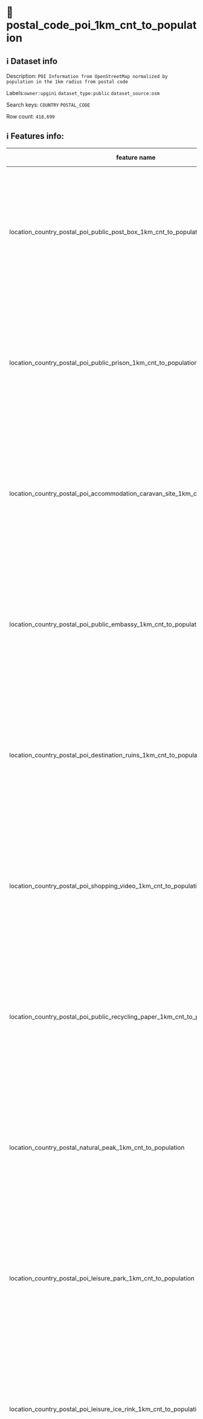 # 📖 postal_code_poi_1km_cnt_to_population 
## ℹ️ Dataset info 
Description: `POI Information from OpenStreetMap normalized by population in the 1km radius from postal code` 

Labels:`owner:upgini` `dataset_type:public` `dataset_source:osm` 

Search keys: `COUNTRY` `POSTAL_CODE`

Row count: `418,699`

## ℹ️ Features info:
|feature name|feature type|descrition|
|---|---|---|
|location_country_postal_poi_public_post_box_1km_cnt_to_population|FLOAT|(Number of specific type osm objects in 1km radius from postal code)  divided by ( Population n 1km radius from postal code) |
|location_country_postal_poi_public_prison_1km_cnt_to_population|FLOAT|(Number of specific type osm objects in 1km radius from postal code)  divided by ( Population n 1km radius from postal code) |
|location_country_postal_poi_accommodation_caravan_site_1km_cnt_to_population|FLOAT|(Number of specific type osm objects in 1km radius from postal code)  divided by ( Population n 1km radius from postal code) |
|location_country_postal_poi_public_embassy_1km_cnt_to_population|FLOAT|(Number of specific type osm objects in 1km radius from postal code)  divided by ( Population n 1km radius from postal code) |
|location_country_postal_poi_destination_ruins_1km_cnt_to_population|FLOAT|(Number of specific type osm objects in 1km radius from postal code)  divided by ( Population n 1km radius from postal code) |
|location_country_postal_poi_shopping_video_1km_cnt_to_population|FLOAT|(Number of specific type osm objects in 1km radius from postal code)  divided by ( Population n 1km radius from postal code) |
|location_country_postal_poi_public_recycling_paper_1km_cnt_to_population|FLOAT|(Number of specific type osm objects in 1km radius from postal code)  divided by ( Population n 1km radius from postal code) |
|location_country_postal_natural_peak_1km_cnt_to_population|FLOAT|(Number of specific type osm objects in 1km radius from postal code)  divided by ( Population n 1km radius from postal code) |
|location_country_postal_poi_leisure_park_1km_cnt_to_population|FLOAT|(Number of specific type osm objects in 1km radius from postal code)  divided by ( Population n 1km radius from postal code) |
|location_country_postal_poi_leisure_ice_rink_1km_cnt_to_population|FLOAT|(Number of specific type osm objects in 1km radius from postal code)  divided by ( Population n 1km radius from postal code) |
|location_country_postal_poi_health_pharmacy_1km_cnt_to_population|FLOAT|(Number of specific type osm objects in 1km radius from postal code)  divided by ( Population n 1km radius from postal code) |
|location_country_postal_poi_public_arts_centre_1km_cnt_to_population|FLOAT|(Number of specific type osm objects in 1km radius from postal code)  divided by ( Population n 1km radius from postal code) |
|location_country_postal_pofw_christian_anglican_1km_cnt_to_population|FLOAT|(Number of specific type osm objects in 1km radius from postal code)  divided by ( Population n 1km radius from postal code) |
|location_country_postal_poi_miscpoi_emergency_phone_1km_cnt_to_population|FLOAT|(Number of specific type osm objects in 1km radius from postal code)  divided by ( Population n 1km radius from postal code) |
|location_country_postal_poi_tourism_tourist_info_1km_cnt_to_population|FLOAT|(Number of specific type osm objects in 1km radius from postal code)  divided by ( Population n 1km radius from postal code) |
|location_country_postal_poi_accommodation_chalet_1km_cnt_to_population|FLOAT|(Number of specific type osm objects in 1km radius from postal code)  divided by ( Population n 1km radius from postal code) |
|location_country_postal_poi_tourism_art_1km_cnt_to_population|FLOAT|(Number of specific type osm objects in 1km radius from postal code)  divided by ( Population n 1km radius from postal code) |
|location_country_postal_poi_shopping_beverages_1km_cnt_to_population|FLOAT|(Number of specific type osm objects in 1km radius from postal code)  divided by ( Population n 1km radius from postal code) |
|location_country_postal_poi_miscpoi_water_mill_1km_cnt_to_population|FLOAT|(Number of specific type osm objects in 1km radius from postal code)  divided by ( Population n 1km radius from postal code) |
|location_country_postal_poi_public_graveyard_1km_cnt_to_population|FLOAT|(Number of specific type osm objects in 1km radius from postal code)  divided by ( Population n 1km radius from postal code) |
|location_country_postal_poi_destination_viewpoint_1km_cnt_to_population|FLOAT|(Number of specific type osm objects in 1km radius from postal code)  divided by ( Population n 1km radius from postal code) |
|location_country_postal_poi_shopping_car_wash_1km_cnt_to_population|FLOAT|(Number of specific type osm objects in 1km radius from postal code)  divided by ( Population n 1km radius from postal code) |
|location_country_postal_pofw_muslim_1km_cnt_to_population|FLOAT|(Number of specific type osm objects in 1km radius from postal code)  divided by ( Population n 1km radius from postal code) |
|location_country_postal_poi_tourism_tourist_board_1km_cnt_to_population|FLOAT|(Number of specific type osm objects in 1km radius from postal code)  divided by ( Population n 1km radius from postal code) |
|location_country_postal_poi_public_courthouse_1km_cnt_to_population|FLOAT|(Number of specific type osm objects in 1km radius from postal code)  divided by ( Population n 1km radius from postal code) |
|location_country_postal_poi_destination_fort_1km_cnt_to_population|FLOAT|(Number of specific type osm objects in 1km radius from postal code)  divided by ( Population n 1km radius from postal code) |
|location_country_postal_poi_miscpoi_tower_comms_1km_cnt_to_population|FLOAT|(Number of specific type osm objects in 1km radius from postal code)  divided by ( Population n 1km radius from postal code) |
|location_country_postal_poi_shopping_sports_1km_cnt_to_population|FLOAT|(Number of specific type osm objects in 1km radius from postal code)  divided by ( Population n 1km radius from postal code) |
|location_country_postal_poi_public_library_1km_cnt_to_population|FLOAT|(Number of specific type osm objects in 1km radius from postal code)  divided by ( Population n 1km radius from postal code) |
|location_country_postal_poi_catering_pub_1km_cnt_to_population|FLOAT|(Number of specific type osm objects in 1km radius from postal code)  divided by ( Population n 1km radius from postal code) |
|location_country_postal_poi_shopping_supermarket_1km_cnt_to_population|FLOAT|(Number of specific type osm objects in 1km radius from postal code)  divided by ( Population n 1km radius from postal code) |
|location_country_postal_poi_public_recycling_metal_1km_cnt_to_population|FLOAT|(Number of specific type osm objects in 1km radius from postal code)  divided by ( Population n 1km radius from postal code) |
|location_country_postal_pofw_jewish_1km_cnt_to_population|FLOAT|(Number of specific type osm objects in 1km radius from postal code)  divided by ( Population n 1km radius from postal code) |
|location_country_postal_poi_destination_theme_park_1km_cnt_to_population|FLOAT|(Number of specific type osm objects in 1km radius from postal code)  divided by ( Population n 1km radius from postal code) |
|location_country_postal_poi_shopping_vending_cigarette_1km_cnt_to_population|FLOAT|(Number of specific type osm objects in 1km radius from postal code)  divided by ( Population n 1km radius from postal code) |
|location_country_postal_poi_health_doctors_1km_cnt_to_population|FLOAT|(Number of specific type osm objects in 1km radius from postal code)  divided by ( Population n 1km radius from postal code) |
|location_country_postal_poi_miscpoi_water_works_1km_cnt_to_population|FLOAT|(Number of specific type osm objects in 1km radius from postal code)  divided by ( Population n 1km radius from postal code) |
|location_country_postal_poi_public_post_office_1km_cnt_to_population|FLOAT|(Number of specific type osm objects in 1km radius from postal code)  divided by ( Population n 1km radius from postal code) |
|location_country_postal_poi_shopping_florist_1km_cnt_to_population|FLOAT|(Number of specific type osm objects in 1km radius from postal code)  divided by ( Population n 1km radius from postal code) |
|location_country_postal_poi_shopping_car_rental_1km_cnt_to_population|FLOAT|(Number of specific type osm objects in 1km radius from postal code)  divided by ( Population n 1km radius from postal code) |
|location_country_postal_pofw_christian_methodist_1km_cnt_to_population|FLOAT|(Number of specific type osm objects in 1km radius from postal code)  divided by ( Population n 1km radius from postal code) |
|location_country_postal_poi_accommodation_camp_site_1km_cnt_to_population|FLOAT|(Number of specific type osm objects in 1km radius from postal code)  divided by ( Population n 1km radius from postal code) |
|location_country_postal_poi_catering_food_court_1km_cnt_to_population|FLOAT|(Number of specific type osm objects in 1km radius from postal code)  divided by ( Population n 1km radius from postal code) |
|location_country_postal_poi_shopping_car_1km_cnt_to_population|FLOAT|(Number of specific type osm objects in 1km radius from postal code)  divided by ( Population n 1km radius from postal code) |
|location_country_postal_poi_shopping_bicycle_1km_cnt_to_population|FLOAT|(Number of specific type osm objects in 1km radius from postal code)  divided by ( Population n 1km radius from postal code) |
|location_country_postal_poi_shopping_books_1km_cnt_to_population|FLOAT|(Number of specific type osm objects in 1km radius from postal code)  divided by ( Population n 1km radius from postal code) |
|location_country_postal_poi_miscpoi_hunting_stand_1km_cnt_to_population|FLOAT|(Number of specific type osm objects in 1km radius from postal code)  divided by ( Population n 1km radius from postal code) |
|location_country_postal_poi_leisure_golf_course_1km_cnt_to_population|FLOAT|(Number of specific type osm objects in 1km radius from postal code)  divided by ( Population n 1km radius from postal code) |
|location_country_postal_poi_shopping_greengrocer_1km_cnt_to_population|FLOAT|(Number of specific type osm objects in 1km radius from postal code)  divided by ( Population n 1km radius from postal code) |
|location_country_postal_poi_miscpoi_bench_1km_cnt_to_population|FLOAT|(Number of specific type osm objects in 1km radius from postal code)  divided by ( Population n 1km radius from postal code) |
|location_country_postal_poi_leisure_dog_park_1km_cnt_to_population|FLOAT|(Number of specific type osm objects in 1km radius from postal code)  divided by ( Population n 1km radius from postal code) |
|location_country_postal_poi_shopping_department_store_1km_cnt_to_population|FLOAT|(Number of specific type osm objects in 1km radius from postal code)  divided by ( Population n 1km radius from postal code) |
|location_country_postal_poi_shopping_shoes_1km_cnt_to_population|FLOAT|(Number of specific type osm objects in 1km radius from postal code)  divided by ( Population n 1km radius from postal code) |
|location_country_postal_natural_mine_1km_cnt_to_population|FLOAT|(Number of specific type osm objects in 1km radius from postal code)  divided by ( Population n 1km radius from postal code) |
|location_country_postal_poi_shopping_hairdresser_1km_cnt_to_population|FLOAT|(Number of specific type osm objects in 1km radius from postal code)  divided by ( Population n 1km radius from postal code) |
|location_country_postal_poi_shopping_computer_1km_cnt_to_population|FLOAT|(Number of specific type osm objects in 1km radius from postal code)  divided by ( Population n 1km radius from postal code) |
|location_country_postal_poi_accommodation_alpine_hut_1km_cnt_to_population|FLOAT|(Number of specific type osm objects in 1km radius from postal code)  divided by ( Population n 1km radius from postal code) |
|location_country_postal_poi_destination_memorial_1km_cnt_to_population|FLOAT|(Number of specific type osm objects in 1km radius from postal code)  divided by ( Population n 1km radius from postal code) |
|location_country_postal_poi_public_university_1km_cnt_to_population|FLOAT|(Number of specific type osm objects in 1km radius from postal code)  divided by ( Population n 1km radius from postal code) |
|location_country_postal_poi_catering_biergarten_1km_cnt_to_population|FLOAT|(Number of specific type osm objects in 1km radius from postal code)  divided by ( Population n 1km radius from postal code) |
|location_country_postal_pofw_christian_mormon_1km_cnt_to_population|FLOAT|(Number of specific type osm objects in 1km radius from postal code)  divided by ( Population n 1km radius from postal code) |
|location_country_postal_poi_shopping_doityourself_1km_cnt_to_population|FLOAT|(Number of specific type osm objects in 1km radius from postal code)  divided by ( Population n 1km radius from postal code) |
|location_country_postal_poi_accommodation_shelter_1km_cnt_to_population|FLOAT|(Number of specific type osm objects in 1km radius from postal code)  divided by ( Population n 1km radius from postal code) |
|location_country_postal_poi_shopping_furniture_1km_cnt_to_population|FLOAT|(Number of specific type osm objects in 1km radius from postal code)  divided by ( Population n 1km radius from postal code) |
|location_country_postal_poi_destination_zoo_1km_cnt_to_population|FLOAT|(Number of specific type osm objects in 1km radius from postal code)  divided by ( Population n 1km radius from postal code) |
|location_country_postal_natural_volcano_1km_cnt_to_population|FLOAT|(Number of specific type osm objects in 1km radius from postal code)  divided by ( Population n 1km radius from postal code) |
|location_country_postal_poi_public_marketplace_1km_cnt_to_population|FLOAT|(Number of specific type osm objects in 1km radius from postal code)  divided by ( Population n 1km radius from postal code) |
|location_country_postal_poi_miscpoi_emergency_access_1km_cnt_to_population|FLOAT|(Number of specific type osm objects in 1km radius from postal code)  divided by ( Population n 1km radius from postal code) |
|location_country_postal_poi_shopping_butcher_1km_cnt_to_population|FLOAT|(Number of specific type osm objects in 1km radius from postal code)  divided by ( Population n 1km radius from postal code) |
|location_country_postal_poi_destination_battlefield_1km_cnt_to_population|FLOAT|(Number of specific type osm objects in 1km radius from postal code)  divided by ( Population n 1km radius from postal code) |
|location_country_postal_poi_catering_restaurant_1km_cnt_to_population|FLOAT|(Number of specific type osm objects in 1km radius from postal code)  divided by ( Population n 1km radius from postal code) |
|location_country_postal_poi_miscpoi_wastewater_plant_1km_cnt_to_population|FLOAT|(Number of specific type osm objects in 1km radius from postal code)  divided by ( Population n 1km radius from postal code) |
|location_country_postal_poi_public_recycling_clothes_1km_cnt_to_population|FLOAT|(Number of specific type osm objects in 1km radius from postal code)  divided by ( Population n 1km radius from postal code) |
|location_country_postal_pofw_shinto_1km_cnt_to_population|FLOAT|(Number of specific type osm objects in 1km radius from postal code)  divided by ( Population n 1km radius from postal code) |
|location_country_postal_poi_destination_wayside_cross_1km_cnt_to_population|FLOAT|(Number of specific type osm objects in 1km radius from postal code)  divided by ( Population n 1km radius from postal code) |
|location_country_postal_natural_cliff_1km_cnt_to_population|FLOAT|(Number of specific type osm objects in 1km radius from postal code)  divided by ( Population n 1km radius from postal code) |
|location_country_postal_poi_leisure_cinema_1km_cnt_to_population|FLOAT|(Number of specific type osm objects in 1km radius from postal code)  divided by ( Population n 1km radius from postal code) |
|location_country_postal_poi_tourism_tourist_guidepost_1km_cnt_to_population|FLOAT|(Number of specific type osm objects in 1km radius from postal code)  divided by ( Population n 1km radius from postal code) |
|location_country_postal_poi_miscpoi_tower_observation_1km_cnt_to_population|FLOAT|(Number of specific type osm objects in 1km radius from postal code)  divided by ( Population n 1km radius from postal code) |
|location_country_postal_poi_shopping_optician_1km_cnt_to_population|FLOAT|(Number of specific type osm objects in 1km radius from postal code)  divided by ( Population n 1km radius from postal code) |
|location_country_postal_poi_miscpoi_camera_surveillance_1km_cnt_to_population|FLOAT|(Number of specific type osm objects in 1km radius from postal code)  divided by ( Population n 1km radius from postal code) |
|location_country_postal_poi_accommodation_guest_house_1km_cnt_to_population|FLOAT|(Number of specific type osm objects in 1km radius from postal code)  divided by ( Population n 1km radius from postal code) |
|location_country_postal_poi_shopping_mobile_phone_1km_cnt_to_population|FLOAT|(Number of specific type osm objects in 1km radius from postal code)  divided by ( Population n 1km radius from postal code) |
|location_country_postal_poi_destination_monument_1km_cnt_to_population|FLOAT|(Number of specific type osm objects in 1km radius from postal code)  divided by ( Population n 1km radius from postal code) |
|location_country_postal_poi_shopping_toys_1km_cnt_to_population|FLOAT|(Number of specific type osm objects in 1km radius from postal code)  divided by ( Population n 1km radius from postal code) |
|location_country_postal_poi_health_dentist_1km_cnt_to_population|FLOAT|(Number of specific type osm objects in 1km radius from postal code)  divided by ( Population n 1km radius from postal code) |
|location_country_postal_poi_miscpoi_toilet_1km_cnt_to_population|FLOAT|(Number of specific type osm objects in 1km radius from postal code)  divided by ( Population n 1km radius from postal code) |
|location_country_postal_poi_public_college_1km_cnt_to_population|FLOAT|(Number of specific type osm objects in 1km radius from postal code)  divided by ( Population n 1km radius from postal code) |
|location_country_postal_poi_accommodation_motel_1km_cnt_to_population|FLOAT|(Number of specific type osm objects in 1km radius from postal code)  divided by ( Population n 1km radius from postal code) |
|location_country_postal_poi_health_veterinary_1km_cnt_to_population|FLOAT|(Number of specific type osm objects in 1km radius from postal code)  divided by ( Population n 1km radius from postal code) |
|location_country_postal_pofw_christian_catholic_1km_cnt_to_population|FLOAT|(Number of specific type osm objects in 1km radius from postal code)  divided by ( Population n 1km radius from postal code) |
|location_country_postal_poi_destination_attraction_1km_cnt_to_population|FLOAT|(Number of specific type osm objects in 1km radius from postal code)  divided by ( Population n 1km radius from postal code) |
|location_country_postal_poi_public_school_1km_cnt_to_population|FLOAT|(Number of specific type osm objects in 1km radius from postal code)  divided by ( Population n 1km radius from postal code) |
|location_country_postal_poi_leisure_nightclub_1km_cnt_to_population|FLOAT|(Number of specific type osm objects in 1km radius from postal code)  divided by ( Population n 1km radius from postal code) |
|location_country_postal_pofw_christian_protestant_1km_cnt_to_population|FLOAT|(Number of specific type osm objects in 1km radius from postal code)  divided by ( Population n 1km radius from postal code) |
|location_country_postal_pofw_christian_1km_cnt_to_population|FLOAT|(Number of specific type osm objects in 1km radius from postal code)  divided by ( Population n 1km radius from postal code) |
|location_country_postal_poi_shopping_car_repair_1km_cnt_to_population|FLOAT|(Number of specific type osm objects in 1km radius from postal code)  divided by ( Population n 1km radius from postal code) |
|location_country_postal_pofw_hindu_1km_cnt_to_population|FLOAT|(Number of specific type osm objects in 1km radius from postal code)  divided by ( Population n 1km radius from postal code) |
|location_country_postal_poi_catering_cafe_1km_cnt_to_population|FLOAT|(Number of specific type osm objects in 1km radius from postal code)  divided by ( Population n 1km radius from postal code) |
|location_country_postal_poi_public_town_hall_1km_cnt_to_population|FLOAT|(Number of specific type osm objects in 1km radius from postal code)  divided by ( Population n 1km radius from postal code) |
|location_country_postal_poi_leisure_stadium_1km_cnt_to_population|FLOAT|(Number of specific type osm objects in 1km radius from postal code)  divided by ( Population n 1km radius from postal code) |
|location_country_postal_poi_public_recycling_glass_1km_cnt_to_population|FLOAT|(Number of specific type osm objects in 1km radius from postal code)  divided by ( Population n 1km radius from postal code) |
|location_country_postal_poi_miscpoi_lighthouse_1km_cnt_to_population|FLOAT|(Number of specific type osm objects in 1km radius from postal code)  divided by ( Population n 1km radius from postal code) |
|location_country_postal_poi_public_public_building_1km_cnt_to_population|FLOAT|(Number of specific type osm objects in 1km radius from postal code)  divided by ( Population n 1km radius from postal code) |
|location_country_postal_poi_miscpoi_drinking_water_1km_cnt_to_population|FLOAT|(Number of specific type osm objects in 1km radius from postal code)  divided by ( Population n 1km radius from postal code) |
|location_country_postal_poi_public_telephone_1km_cnt_to_population|FLOAT|(Number of specific type osm objects in 1km radius from postal code)  divided by ( Population n 1km radius from postal code) |
|location_country_postal_natural_beach_1km_cnt_to_population|FLOAT|(Number of specific type osm objects in 1km radius from postal code)  divided by ( Population n 1km radius from postal code) |
|location_country_postal_poi_leisure_playground_1km_cnt_to_population|FLOAT|(Number of specific type osm objects in 1km radius from postal code)  divided by ( Population n 1km radius from postal code) |
|location_country_postal_poi_shopping_kiosk_1km_cnt_to_population|FLOAT|(Number of specific type osm objects in 1km radius from postal code)  divided by ( Population n 1km radius from postal code) |
|location_country_postal_poi_shopping_mall_1km_cnt_to_population|FLOAT|(Number of specific type osm objects in 1km radius from postal code)  divided by ( Population n 1km radius from postal code) |
|location_country_postal_poi_public_nursing_home_1km_cnt_to_population|FLOAT|(Number of specific type osm objects in 1km radius from postal code)  divided by ( Population n 1km radius from postal code) |
|location_country_postal_poi_leisure_tennis_court_1km_cnt_to_population|FLOAT|(Number of specific type osm objects in 1km radius from postal code)  divided by ( Population n 1km radius from postal code) |
|location_country_postal_poi_leisure_theatre_1km_cnt_to_population|FLOAT|(Number of specific type osm objects in 1km radius from postal code)  divided by ( Population n 1km radius from postal code) |
|location_country_postal_poi_shopping_convenience_1km_cnt_to_population|FLOAT|(Number of specific type osm objects in 1km radius from postal code)  divided by ( Population n 1km radius from postal code) |
|location_country_postal_poi_shopping_outdoor_1km_cnt_to_population|FLOAT|(Number of specific type osm objects in 1km radius from postal code)  divided by ( Population n 1km radius from postal code) |
|location_country_postal_pofw_muslim_sunni_1km_cnt_to_population|FLOAT|(Number of specific type osm objects in 1km radius from postal code)  divided by ( Population n 1km radius from postal code) |
|location_country_postal_pofw_christian_orthodox_1km_cnt_to_population|FLOAT|(Number of specific type osm objects in 1km radius from postal code)  divided by ( Population n 1km radius from postal code) |
|location_country_postal_pofw_christian_lutheran_1km_cnt_to_population|FLOAT|(Number of specific type osm objects in 1km radius from postal code)  divided by ( Population n 1km radius from postal code) |
|location_country_postal_poi_miscpoi_water_tower_1km_cnt_to_population|FLOAT|(Number of specific type osm objects in 1km radius from postal code)  divided by ( Population n 1km radius from postal code) |
|location_country_postal_poi_public_police_1km_cnt_to_population|FLOAT|(Number of specific type osm objects in 1km radius from postal code)  divided by ( Population n 1km radius from postal code) |
|location_country_postal_poi_health_hospital_1km_cnt_to_population|FLOAT|(Number of specific type osm objects in 1km radius from postal code)  divided by ( Population n 1km radius from postal code) |
|location_country_postal_poi_tourism_archaeological_1km_cnt_to_population|FLOAT|(Number of specific type osm objects in 1km radius from postal code)  divided by ( Population n 1km radius from postal code) |
|location_country_postal_pofw_christian_baptist_1km_cnt_to_population|FLOAT|(Number of specific type osm objects in 1km radius from postal code)  divided by ( Population n 1km radius from postal code) |
|location_country_postal_pofw_taoist_1km_cnt_to_population|FLOAT|(Number of specific type osm objects in 1km radius from postal code)  divided by ( Population n 1km radius from postal code) |
|location_country_postal_poi_money_atm_1km_cnt_to_population|FLOAT|(Number of specific type osm objects in 1km radius from postal code)  divided by ( Population n 1km radius from postal code) |
|location_country_postal_poi_miscpoi_fire_hydrant_1km_cnt_to_population|FLOAT|(Number of specific type osm objects in 1km radius from postal code)  divided by ( Population n 1km radius from postal code) |
|location_country_postal_poi_shopping_gift_1km_cnt_to_population|FLOAT|(Number of specific type osm objects in 1km radius from postal code)  divided by ( Population n 1km radius from postal code) |
|location_country_postal_poi_tourism_tourist_map_1km_cnt_to_population|FLOAT|(Number of specific type osm objects in 1km radius from postal code)  divided by ( Population n 1km radius from postal code) |
|location_country_postal_poi_shopping_bicycle_rental_1km_cnt_to_population|FLOAT|(Number of specific type osm objects in 1km radius from postal code)  divided by ( Population n 1km radius from postal code) |
|location_country_postal_poi_accommodation_hotel_1km_cnt_to_population|FLOAT|(Number of specific type osm objects in 1km radius from postal code)  divided by ( Population n 1km radius from postal code) |
|location_country_postal_poi_leisure_swimming_pool_1km_cnt_to_population|FLOAT|(Number of specific type osm objects in 1km radius from postal code)  divided by ( Population n 1km radius from postal code) |
|location_country_postal_poi_shopping_clothes_1km_cnt_to_population|FLOAT|(Number of specific type osm objects in 1km radius from postal code)  divided by ( Population n 1km radius from postal code) |
|location_country_postal_poi_shopping_beauty_1km_cnt_to_population|FLOAT|(Number of specific type osm objects in 1km radius from postal code)  divided by ( Population n 1km radius from postal code) |
|location_country_postal_poi_shopping_vending_machine_1km_cnt_to_population|FLOAT|(Number of specific type osm objects in 1km radius from postal code)  divided by ( Population n 1km radius from postal code) |
|location_country_postal_poi_destination_picnic_site_1km_cnt_to_population|FLOAT|(Number of specific type osm objects in 1km radius from postal code)  divided by ( Population n 1km radius from postal code) |
|location_country_postal_poi_public_recycling_1km_cnt_to_population|FLOAT|(Number of specific type osm objects in 1km radius from postal code)  divided by ( Population n 1km radius from postal code) |
|location_country_postal_poi_destination_wayside_shrine_1km_cnt_to_population|FLOAT|(Number of specific type osm objects in 1km radius from postal code)  divided by ( Population n 1km radius from postal code) |
|location_country_postal_poi_shopping_car_sharing_1km_cnt_to_population|FLOAT|(Number of specific type osm objects in 1km radius from postal code)  divided by ( Population n 1km radius from postal code) |
|location_country_postal_natural_spring_1km_cnt_to_population|FLOAT|(Number of specific type osm objects in 1km radius from postal code)  divided by ( Population n 1km radius from postal code) |
|location_country_postal_pofw_sikh_1km_cnt_to_population|FLOAT|(Number of specific type osm objects in 1km radius from postal code)  divided by ( Population n 1km radius from postal code) |
|location_country_postal_poi_public_kindergarten_1km_cnt_to_population|FLOAT|(Number of specific type osm objects in 1km radius from postal code)  divided by ( Population n 1km radius from postal code) |
|location_country_postal_pofw_buddhist_1km_cnt_to_population|FLOAT|(Number of specific type osm objects in 1km radius from postal code)  divided by ( Population n 1km radius from postal code) |
|location_country_postal_poi_destination_artwork_1km_cnt_to_population|FLOAT|(Number of specific type osm objects in 1km radius from postal code)  divided by ( Population n 1km radius from postal code) |
|location_country_postal_poi_shopping_laundry_1km_cnt_to_population|FLOAT|(Number of specific type osm objects in 1km radius from postal code)  divided by ( Population n 1km radius from postal code) |
|location_country_postal_poi_accommodation_hostel_1km_cnt_to_population|FLOAT|(Number of specific type osm objects in 1km radius from postal code)  divided by ( Population n 1km radius from postal code) |
|location_country_postal_poi_leisure_pitch_1km_cnt_to_population|FLOAT|(Number of specific type osm objects in 1km radius from postal code)  divided by ( Population n 1km radius from postal code) |
|location_country_postal_poi_shopping_vending_parking_1km_cnt_to_population|FLOAT|(Number of specific type osm objects in 1km radius from postal code)  divided by ( Population n 1km radius from postal code) |
|location_country_postal_poi_destination_castle_1km_cnt_to_population|FLOAT|(Number of specific type osm objects in 1km radius from postal code)  divided by ( Population n 1km radius from postal code) |
|location_country_postal_poi_accommodation_bed_and_breakfast_1km_cnt_to_population|FLOAT|(Number of specific type osm objects in 1km radius from postal code)  divided by ( Population n 1km radius from postal code) |
|location_country_postal_natural_glacier_1km_cnt_to_population|FLOAT|(Number of specific type osm objects in 1km radius from postal code)  divided by ( Population n 1km radius from postal code) |
|location_country_postal_poi_shopping_chemist_1km_cnt_to_population|FLOAT|(Number of specific type osm objects in 1km radius from postal code)  divided by ( Population n 1km radius from postal code) |
|location_country_postal_poi_money_bank_1km_cnt_to_population|FLOAT|(Number of specific type osm objects in 1km radius from postal code)  divided by ( Population n 1km radius from postal code) |
|location_country_postal_poi_miscpoi_windmill_1km_cnt_to_population|FLOAT|(Number of specific type osm objects in 1km radius from postal code)  divided by ( Population n 1km radius from postal code) |
|location_country_postal_pofw_christian_evangelical_1km_cnt_to_population|FLOAT|(Number of specific type osm objects in 1km radius from postal code)  divided by ( Population n 1km radius from postal code) |
|location_country_postal_poi_public_community_centre_1km_cnt_to_population|FLOAT|(Number of specific type osm objects in 1km radius from postal code)  divided by ( Population n 1km radius from postal code) |
|location_country_postal_poi_catering_bar_1km_cnt_to_population|FLOAT|(Number of specific type osm objects in 1km radius from postal code)  divided by ( Population n 1km radius from postal code) |
|location_country_postal_poi_shopping_newsagent_1km_cnt_to_population|FLOAT|(Number of specific type osm objects in 1km radius from postal code)  divided by ( Population n 1km radius from postal code) |
|location_country_postal_poi_public_fire_station_1km_cnt_to_population|FLOAT|(Number of specific type osm objects in 1km radius from postal code)  divided by ( Population n 1km radius from postal code) |
|location_country_postal_natural_cave_entrance_1km_cnt_to_population|FLOAT|(Number of specific type osm objects in 1km radius from postal code)  divided by ( Population n 1km radius from postal code) |
|location_country_postal_poi_miscpoi_waste_basket_1km_cnt_to_population|FLOAT|(Number of specific type osm objects in 1km radius from postal code)  divided by ( Population n 1km radius from postal code) |
|location_country_postal_poi_miscpoi_fountain_1km_cnt_to_population|FLOAT|(Number of specific type osm objects in 1km radius from postal code)  divided by ( Population n 1km radius from postal code) |
|location_country_postal_poi_shopping_travel_agency_1km_cnt_to_population|FLOAT|(Number of specific type osm objects in 1km radius from postal code)  divided by ( Population n 1km radius from postal code) |
|location_country_postal_poi_shopping_stationery_1km_cnt_to_population|FLOAT|(Number of specific type osm objects in 1km radius from postal code)  divided by ( Population n 1km radius from postal code) |
|location_country_postal_poi_shopping_garden_centre_1km_cnt_to_population|FLOAT|(Number of specific type osm objects in 1km radius from postal code)  divided by ( Population n 1km radius from postal code) |
|location_country_postal_poi_shopping_bakery_1km_cnt_to_population|FLOAT|(Number of specific type osm objects in 1km radius from postal code)  divided by ( Population n 1km radius from postal code) |
|location_country_postal_poi_destination_museum_1km_cnt_to_population|FLOAT|(Number of specific type osm objects in 1km radius from postal code)  divided by ( Population n 1km radius from postal code) |
|location_country_postal_poi_catering_fast_food_1km_cnt_to_population|FLOAT|(Number of specific type osm objects in 1km radius from postal code)  divided by ( Population n 1km radius from postal code) |
|location_country_postal_poi_leisure_sports_centre_1km_cnt_to_population|FLOAT|(Number of specific type osm objects in 1km radius from postal code)  divided by ( Population n 1km radius from postal code) |
|location_country_postal_poi_miscpoi_water_well_1km_cnt_to_population|FLOAT|(Number of specific type osm objects in 1km radius from postal code)  divided by ( Population n 1km radius from postal code) |
|location_country_postal_poi_destination_archaeological_site_1km_cnt_to_population|FLOAT|(Number of specific type osm objects in 1km radius from postal code)  divided by ( Population n 1km radius from postal code) |
|location_country_postal_poi_shopping_jewelry_1km_cnt_to_population|FLOAT|(Number of specific type osm objects in 1km radius from postal code)  divided by ( Population n 1km radius from postal code) |
|location_country_postal_pofw_muslim_shia_1km_cnt_to_population|FLOAT|(Number of specific type osm objects in 1km radius from postal code)  divided by ( Population n 1km radius from postal code) |
